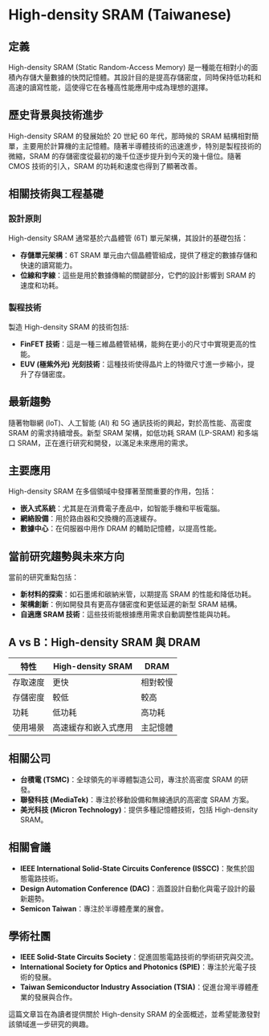 # High-density SRAM (Taiwanese)

## 定義
High-density SRAM (Static Random-Access Memory) 是一種能在相對小的面積內存儲大量數據的快閃記憶體。其設計目的是提高存儲密度，同時保持低功耗和高速的讀寫性能，這使得它在各種高性能應用中成為理想的選擇。

## 歷史背景與技術進步
High-density SRAM 的發展始於 20 世紀 60 年代，那時候的 SRAM 結構相對簡單，主要用於計算機的主記憶體。隨著半導體技術的迅速進步，特別是製程技術的微縮，SRAM 的存儲密度從最初的幾千位逐步提升到今天的幾十億位。隨著 CMOS 技術的引入，SRAM 的功耗和速度也得到了顯著改善。

## 相關技術與工程基礎
### 設計原則
High-density SRAM 通常基於六晶體管 (6T) 單元架構，其設計的基礎包括：

- **存儲單元架構**：6T SRAM 單元由六個晶體管組成，提供了穩定的數據存儲和快速的讀寫能力。
- **位線和字線**：這些是用於數據傳輸的關鍵部分，它們的設計影響到 SRAM 的速度和功耗。

### 製程技術
製造 High-density SRAM 的技術包括:

- **FinFET 技術**：這是一種三維晶體管結構，能夠在更小的尺寸中實現更高的性能。
- **EUV (極紫外光) 光刻技術**：這種技術使得晶片上的特徵尺寸進一步縮小，提升了存儲密度。

## 最新趨勢
隨著物聯網 (IoT)、人工智能 (AI) 和 5G 通訊技術的興起，對於高性能、高密度 SRAM 的需求持續增長。新型 SRAM 架構，如低功耗 SRAM (LP-SRAM) 和多端口 SRAM，正在進行研究和開發，以滿足未來應用的需求。

## 主要應用
High-density SRAM 在多個領域中發揮著至關重要的作用，包括：

- **嵌入式系統**：尤其是在消費電子產品中，如智能手機和平板電腦。
- **網絡設備**：用於路由器和交換機的高速緩存。
- **數據中心**：在伺服器中用作 DRAM 的輔助記憶體，以提高性能。

## 當前研究趨勢與未來方向
當前的研究重點包括：

- **新材料的探索**：如石墨烯和碳納米管，以期提高 SRAM 的性能和降低功耗。
- **架構創新**：例如開發具有更高存儲密度和更低延遲的新型 SRAM 結構。
- **自適應 SRAM 技術**：這些技術能根據應用需求自動調整性能與功耗。

## A vs B：High-density SRAM 與 DRAM
| 特性               | High-density SRAM                  | DRAM                             |
|--------------------|-----------------------------------|----------------------------------|
| 存取速度           | 更快                              | 相對較慢                         |
| 存儲密度           | 較低                              | 較高                             |
| 功耗               | 低功耗                            | 高功耗                           |
| 使用場景           | 高速緩存和嵌入式應用            | 主記憶體                         |

## 相關公司
- **台積電 (TSMC)**：全球領先的半導體製造公司，專注於高密度 SRAM 的研發。
- **聯發科技 (MediaTek)**：專注於移動設備和無線通訊的高密度 SRAM 方案。
- **美光科技 (Micron Technology)**：提供多種記憶體技術，包括 High-density SRAM。

## 相關會議
- **IEEE International Solid-State Circuits Conference (ISSCC)**：聚焦於固態電路技術。
- **Design Automation Conference (DAC)**：涵蓋設計自動化與電子設計的最新趨勢。
- **Semicon Taiwan**：專注於半導體產業的展會。

## 學術社團
- **IEEE Solid-State Circuits Society**：促進固態電路技術的學術研究與交流。
- **International Society for Optics and Photonics (SPIE)**：專注於光電子技術的發展。
- **Taiwan Semiconductor Industry Association (TSIA)**：促進台灣半導體產業的發展與合作。

這篇文章旨在為讀者提供關於 High-density SRAM 的全面概述，並希望能激發對該領域進一步研究的興趣。